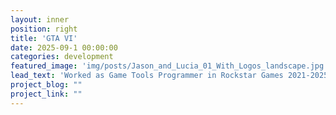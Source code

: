 ```yaml
---
layout: inner
position: right
title: 'GTA VI'
date: 2025-09-1 00:00:00
categories: development
featured_image: 'img/posts/Jason_and_Lucia_01_With_Logos_landscape.jpg'
lead_text: 'Worked as Game Tools Programmer in Rockstar Games 2021-2025'
project_blog: ""
project_link: ""
---
```

